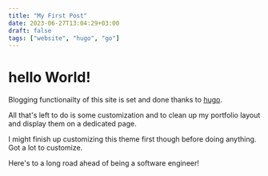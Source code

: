 ```yaml
---
title: "My First Post"
date: 2023-06-27T13:04:29+03:00
draft: false
tags: ["website", "hugo", "go"]
---
```


# hello World!

Blogging functionailty of this site is set and done thanks to [hugo](https://gohugo.io).

All that's left to do is some customization and to clean up my portfolio layout and display them on a dedicated page.

I might finish up customizing this theme first though before doing anything.
Got a lot to customize.

Here's to a long road ahead of being a software engineer! 